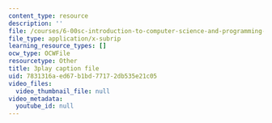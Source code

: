 ```yaml
---
content_type: resource
description: ''
file: /courses/6-00sc-introduction-to-computer-science-and-programming-spring-2011/7831316aed67b1bd77172db535e21c05_Fixc8hVo_cY.srt
file_type: application/x-subrip
learning_resource_types: []
ocw_type: OCWFile
resourcetype: Other
title: 3play caption file
uid: 7831316a-ed67-b1bd-7717-2db535e21c05
video_files:
  video_thumbnail_file: null
video_metadata:
  youtube_id: null
---
```

